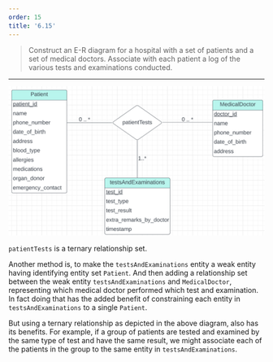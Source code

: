```yaml
---
order: 15
title: '6.15'
---
```

> Construct an E-R diagram for a hospital with a set of patients and a set of medical
> doctors. Associate with each patient a log of the various tests and examinations
> conducted. 

--------------------------------

<img src="solution_for_6.15.png"/>

`patientTests` is a ternary relationship set. 

Another method is, to make the `testsAndExaminations` entity a weak entity having identifying
entity set `Patient`. And then adding a relationship set between the weak entity `testsAndExaminations`
and `MedicalDoctor`, representing which medical doctor performed which test and examination.
In fact doing that has the added benefit of constraining each entity in `testsAndExaminations` to a 
single `Patient`.

But using a ternary relationship as depicted in the above diagram, also has its benefits. For example, 
if a group of patients are tested and examined by the same type of test and have the same result, we
might associate each of the patients in the group to the same entity in `testsAndExaminations`.